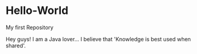 # Hello-World
My first Repository

Hey guys!
I am a Java lover... 
I believe that 'Knowledge is best used when shared'.
